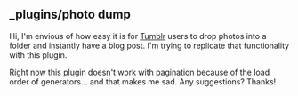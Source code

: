## _plugins/photo dump

Hi, I'm envious of how easy it is for [Tumblr](http://tumblr.com/culturomnivore) users to drop photos into a folder and instantly have a blog post.  I'm trying to replicate that functionality with this plugin.

Right now this plugin doesn't work with pagination because of the load order of generators... and that makes me sad.  Any suggestions?  Thanks!

